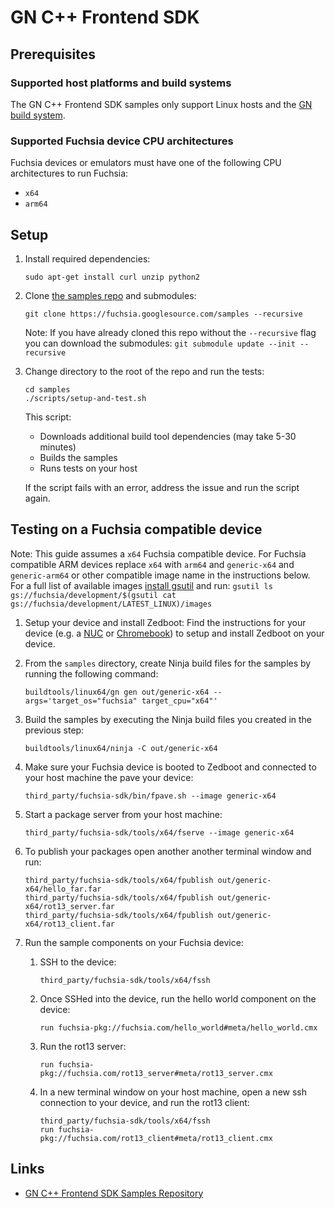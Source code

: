 # GN C++ Frontend SDK

## Prerequisites

### Supported host platforms and build systems

The GN C++ Frontend SDK samples only support Linux hosts and the [GN build system](https://gn.googlesource.com/gn/).

### Supported Fuchsia device CPU architectures

Fuchsia devices or emulators must have one of the following CPU architectures to run Fuchsia:

* `x64`
* `arm64`

## Setup

1. Install required dependencies:

   ```shell
   sudo apt-get install curl unzip python2
   ```

1. Clone [the samples repo](https://fuchsia.googlesource.com/samples) and submodules:

   ```shell
   git clone https://fuchsia.googlesource.com/samples --recursive
   ```

   Note: If you have already cloned this repo without the `--recursive` flag you can download the submodules: `git submodule update --init --recursive`

1. Change directory to the root of the repo and run the tests:

   ```shell
   cd samples
   ./scripts/setup-and-test.sh
   ```

   This script:

   * Downloads additional build tool dependencies (may take 5-30 minutes)
   * Builds the samples
   * Runs tests on your host

   If the script fails with an error, address the issue and run the script again.

## Testing on a Fuchsia compatible device

Note: This guide assumes a `x64` Fuchsia compatible device. For Fuchsia compatible ARM devices
replace `x64` with `arm64` and `generic-x64`  and `generic-arm64` or other compatible image name in
the instructions below. For a full list of available images [install gsutil](https://cloud.google.com/storage/docs/gsutil_install)
and run: `gsutil ls gs://fuchsia/development/$(gsutil cat gs://fuchsia/development/LATEST_LINUX)/images`

1. Setup your device and install Zedboot:
   Find the instructions for your device (e.g. a [NUC](development/hardware/intel_nuc.md) or [Chromebook](development/hardware/chromebook.md))
   to setup and install Zedboot on your device.

1. From the `samples` directory, create Ninja build files for the samples by running the following command:

   ```shell
   buildtools/linux64/gn gen out/generic-x64 --args='target_os="fuchsia" target_cpu="x64"'
   ```

1. Build the samples by executing the Ninja build files you created in the previous step:

   ```shell
   buildtools/linux64/ninja -C out/generic-x64
   ```

1. Make sure your Fuchsia device is booted to Zedboot and connected to your host machine the pave your device:

   ```shell
   third_party/fuchsia-sdk/bin/fpave.sh --image generic-x64
   ```

1. Start a package server from your host machine:

   ```shell
   third_party/fuchsia-sdk/tools/x64/fserve --image generic-x64
   ```

1. To publish your packages open another another terminal window and run:

   ```shell
   third_party/fuchsia-sdk/tools/x64/fpublish out/generic-x64/hello_far.far
   third_party/fuchsia-sdk/tools/x64/fpublish out/generic-x64/rot13_server.far
   third_party/fuchsia-sdk/tools/x64/fpublish out/generic-x64/rot13_client.far
   ```

1. Run the sample components on your Fuchsia device:

    1. SSH to the device:

       ```shell
       third_party/fuchsia-sdk/tools/x64/fssh
       ```

    1. Once SSHed into the device, run the hello world component on the device:

       ```shell
       run fuchsia-pkg://fuchsia.com/hello_world#meta/hello_world.cmx
       ```

    1. Run the rot13 server:

       ```shell
       run fuchsia-pkg://fuchsia.com/rot13_server#meta/rot13_server.cmx
       ```

    1. In a new terminal window on your host machine, open a new ssh connection to your device, and run the rot13 client:

       ```shell
       third_party/fuchsia-sdk/tools/x64/fssh
       run fuchsia-pkg://fuchsia.com/rot13_client#meta/rot13_client.cmx
       ```

## Links

* [GN C++ Frontend SDK Samples Repository](https://fuchsia.googlesource.com/samples)
